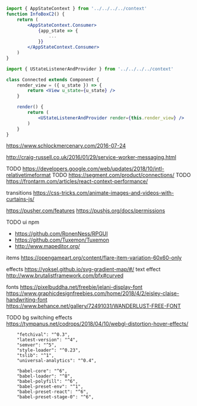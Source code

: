 ```jsx
import { AppStateContext } from '../../../../context'
function InfoBoxC2() {
	return (
		<AppStateContext.Consumer>
			{app_state => {
				...
			}}
		</AppStateContext.Consumer>
	)
}

import { UStateListenerAndProvider } from '../../../../context'

class Connected extends Component {
	render_view = ({ u_state }) => {
		return <View u_state={u_state} />
	}

	render() {
		return (
			<UStateListenerAndProvider render={this.render_view} />
		)
	}
}
```




https://www.schlockmercenary.com/2016-07-24

http://craig-russell.co.uk/2016/01/29/service-worker-messaging.html

TODO https://developers.google.com/web/updates/2018/10/intl-relativetimeformat
TODO https://segment.com/product/connections/
TODO https://frontarm.com/articles/react-context-performance/

transitions https://css-tricks.com/animate-images-and-videos-with-curtains-js/

https://pusher.com/features
https://pushjs.org/docs/permissions

TODO ui npm
- https://github.com/RonenNess/RPGUI
- https://github.com/Tuxemon/Tuxemon
- http://www.mapeditor.org/

items
https://opengameart.org/content/flare-item-variation-60x60-only

effects https://yoksel.github.io/svg-gradient-map/#/
text effect http://www.brutalistframework.com/bfx#curved

fonts
 https://pixelbuddha.net/freebie/jelani-display-font
 https://www.graphicdesignfreebies.com/home/2018/4/2/eisley-claise-handwriting-font
 https://www.behance.net/gallery/72491031/WANDERLUST-FREE-FONT
 
TODO bg switching effects https://tympanus.net/codrops/2018/04/10/webgl-distortion-hover-effects/

		"fetchival": "^0.3",
		"latest-version": "^4",
		"semver": "^5",
		"style-loader": "^0.23",
		"tslib": "^1",
		"universal-analytics": "^0.4",

		"babel-core": "^6",
		"babel-loader": "^8",
		"babel-polyfill": "^6",
		"babel-preset-env": "^1",
		"babel-preset-react": "^6",
		"babel-preset-stage-0": "^6",
